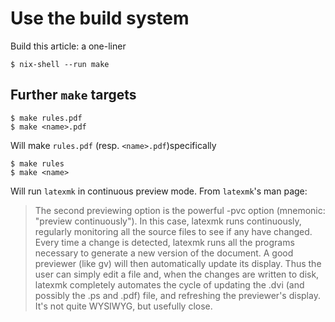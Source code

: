 # Use the build system

Build this article: a one-liner

``` shell
$ nix-shell --run make
```

## Further `make` targets

``` shell
$ make rules.pdf
$ make <name>.pdf
```

Will make `rules.pdf` (resp. `<name>.pdf`)specifically

``` shell
$ make rules
$ make <name>
```

Will run `latexmk` in continuous preview mode. From `latexmk`'s man
page:

> The second previewing option is the powerful -pvc option (mnemonic:
> "preview continuously").  In this case, latexmk runs continuously,
> regularly monitoring all the source files to see if any have
> changed.  Every time a change is detected, latexmk runs all the
> programs necessary to generate a new version of the document.  A
> good previewer (like gv) will then automatically update its display.
> Thus the user can simply edit a file and, when the changes are
> written to disk, latexmk completely automates the cycle of
> updating the .dvi (and possibly the .ps and .pdf) file, and
> refreshing the previewer's display.  It's not quite WYSIWYG, but
> usefully close.

